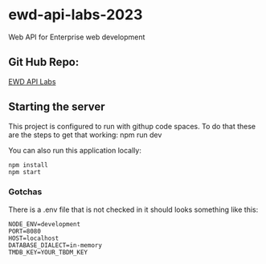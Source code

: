 # ewd-api-labs-2023
Web API for Enterprise web development

## Git Hub Repo:
[EWD API Labs](https://github.com/setu-aaron/ewd-api-labs-2023)

## Starting the server
This project is configured to run with githup code spaces. To do that these are the steps to get that working:
npm run dev

You can also run this application locally:
```
npm install
npm start
```
### Gotchas
There is a .env file that is not checked in it should looks something like this:
```
NODE_ENV=development
PORT=8080
HOST=localhost
DATABASE_DIALECT=in-memory
TMDB_KEY=YOUR_TBDM_KEY
```